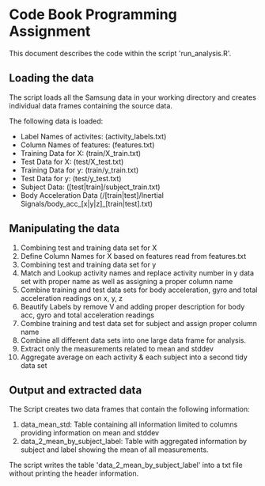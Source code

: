 # Code Book Programming Assignment

This document describes the code within the script 'run_analysis.R'.

## Loading the data
The script loads all the Samsung data in your working directory and creates individual data frames containing the source data.

The following data is loaded:
* Label Names of activites: (activity_labels.txt)
* Column Names of features: (features.txt)
* Training Data for X: (train/X_train.txt)
* Test Data for X: (test/X_test.txt)
* Training Data for y: (train/y_train.txt)
* Test Data for y: (test/y_test.txt)
* Subject Data: ([test|train]/subject_train.txt)
* Body Acceleration Data (/[train|test]/Inertial Signals/body_acc_[x|y|z]_[train|test].txt)

## Manipulating the data

1. Combining test and training data set for X
1. Define Column Names for X based on features read from features.txt
1. Combining test and training data set for y 
1. Match and Lookup activity names and replace activity number in y data set with proper name as well as assigning a proper column name
1. Combine training and test data sets for body acceleration, gyro and total acceleration readings on x, y, z
1. Beautify Labels by remove V and adding proper description for body acc, gyro and total acceleration readings
1. Combine training and test data set for subject and assign proper column name
1. Combine all different data sets into one large data frame for analysis.
1. Extract only the measurements related to mean and stddev
1. Aggregate average on each activity & each subject into a second tidy data set

## Output and extracted data
The Script creates two data frames that contain the following information:
1. data_mean_std: Table containing all information limited to columns providing information on mean and stddev
1. data_2_mean_by_subject_label: Table with aggregated information by subject and label showing the mean of all measurements.

The script writes the table 'data_2_mean_by_subject_label' into a txt file without printing the header information.
